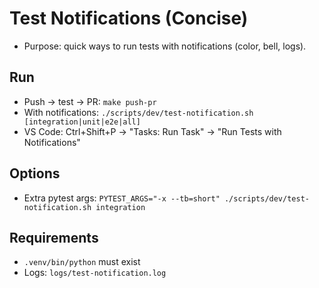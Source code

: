 # Test Notifications (Concise)

- Purpose: quick ways to run tests with notifications (color, bell, logs).

## Run

- Push → test → PR: `make push-pr`
- With notifications: `./scripts/dev/test-notification.sh [integration|unit|e2e|all]`
- VS Code: Ctrl+Shift+P → "Tasks: Run Task" → "Run Tests with Notifications"

## Options

- Extra pytest args: `PYTEST_ARGS="-x --tb=short" ./scripts/dev/test-notification.sh integration`

## Requirements

- `.venv/bin/python` must exist
- Logs: `logs/test-notification.log`
